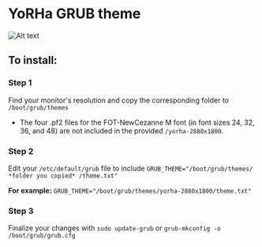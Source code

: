 # YoRHa GRUB theme

![Alt text](preview.png?raw=true "Preview")

## To install:

### Step 1
Find your monitor's resolution and copy the corresponding folder to `/boot/grub/themes`
- The four .pf2 files for the FOT-NewCezanne M font (in font sizes 24, 32, 36, and 48) are not included in the provided `/yorha-2880x1800`.
### Step 2
Edit your `/etc/default/grub` file to include `GRUB_THEME="/boot/grub/themes/ *folder you copied* /theme.txt"`

**For example:** `GRUB_THEME="/boot/grub/themes/yorha-2880x1800/theme.txt"`

### Step 3
Finalize your changes with `sudo update-grub` or `grub-mkconfig -o /boot/grub/grub.cfg`
